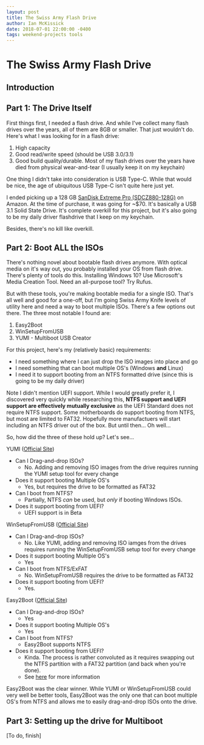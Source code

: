 ```yaml
---
layout: post
title: The Swiss Army Flash Drive
author: Ian McKissick
date: 2018-07-01 22:00:00 -0400
tags: weekend-projects tools
---
```


# The Swiss Army Flash Drive

## Introduction

## Part 1: The Drive Itself

First things first, I needed a flash drive. And while I've collect many flash drives over the years, all of them are 8GB or smaller. That just wouldn't do. Here's what I was looking for in a flash drive:

1. High capacity
2. Good read/write speed (should be USB 3.0/3.1)
3. Good build quality/durable. Most of my flash drives over the years have died from physical wear-and-tear (I usually keep it on my keychain)

One thing I didn't take into consideration is USB Type-C. While that would be nice, the age of ubiquitous USB Type-C isn't quite here just yet.

I ended picking up a 128 GB [SanDisk Extreme Pro (SDCZ880-128G)](https://www.amazon.com/SanDisk-SDCZ880-128G-G46-Extreme-128GB-Solid/dp/B01MU8TZRV/) on Amazon. At the time of purchase, it was going for ~$70. It's basically a USB 3.1 Solid State Drive. It's complete overkill for this project, but it's also going to be my daily driver flashdrive that I keep on my keychain.

Besides, there's no kill like overkill.

## Part 2: Boot ALL the ISOs

There's nothing novel about bootable flash drives anymore. With optical media on it's way out, you probably installed your OS from flash drive. There's plenty of tools do this. Installing Windows 10? Use Microsoft's Media Creation Tool. Need an all-purpose tool? Try Rufus.

But with these tools, you're making bootable media for a single ISO. That's all well and good for a one-off, but I'm going Swiss Army Knife levels of utility here and need a way to boot multiple ISOs. There's a few options out there. The three most notable I found are:

1. Easy2Boot
2. WinSetupFromUSB
3. YUMI - Multiboot USB Creator

For this project, here's my (relatively basic) requirements:

* I need something where I can just drop the ISO images into place and go
* I need something that can boot multiple OS's (Windows **and** Linux)
* I need it to support booting from an NTFS formatted drive (since this is going to be my daily driver)

Note I didn't mention UEFI support. While I would greatly prefer it, I discovered very quickly while researching this, **NTFS support and UEFI support are effectively mutually exclusive** as the UEFI Standard does not require NTFS support.
Some motherboards do support booting from NTFS, but most are limited to FAT32.
Hopefully more manufactuers will start including an NTFS driver out of the box. But until then... Oh well...

So, how did the three of these hold up? Let's see...

YUMI ([Official Site](https://www.pendrivelinux.com/yumi-multiboot-usb-creator/))

* Can I Drag-and-drop ISOs?
  * No. Adding and removing ISO images from the drive requires running the YUMI setup tool for every change
* Does it support booting Multiple OS's
  * Yes, but requires the drive to be formatted as FAT32
* Can I boot from NTFS?
  * Partially, NTFS _can_ be used, but _only_ if booting Windows ISOs.
* Does it support booting from UEFI?
  * UEFI support is in Beta

WinSetupFromUSB ([Official Site](http://www.winsetupfromusb.com))

* Can I Drag-and-drop ISOs?
  * No. Like YUMI, adding and removing ISO iamges from the drives requires running the WinSetupFromUSB setup tool for every change
* Does it support booting Multiple OS's
  * Yes
* Can I boot from NTFS/ExFAT
  * No. WinSetupFromUSB requires the drive to be formatted as FAT32
* Does it support booting from UEFI?
  * Yes.

Easy2Boot ([Official Site](http://www.easy2boot.com))

* Can I Drag-and-drop ISOs?
  * Yes
* Does it support booting Multiple OS's
  * Yes
* Can I boot from NTFS?
  * Easy2Boot supports NTFS
* Does it support booting from UEFI?
  * Kinda. The process is rather convoluted as it requires swapping out the NTFS partition with a FAT32 partition (and back when you're done).
  * See [here](http://www.easy2boot.com/useful-things-to-know/) for more information

Easy2Boot was the clear winner. While YUMI or WinSetupFromUSB could very well be better tools, Easy2Boot was the only one that can boot multiple OS's from NTFS and allows me to easily drag-and-drop ISOs onto the drive.

## Part 3: Setting up the drive for Multiboot

[To do, finish]